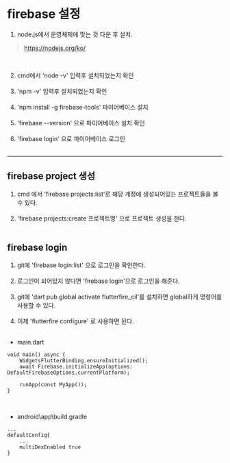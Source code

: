 # firebase 설정

1. node.js에서 운영체제에 맞는 것 다운 후 설치. <br>
> https://nodejs.org/ko/
<br>

2. cmd에서 'node -v' 입력후 설치되었는지 확인 <br><br>
3. 'npm -v' 입력후 설치되었는지 확인 <br><br>
4. 'npm install -g firebase-tools' 파이어베이스 설치 <br><br>
5. 'firebase --version' 으로 파이어베이스 설치 확인 <br><br>
6. 'firebase login' 으로 파이어베이스 로그인 <br><br>

<hr>

## firebase project 생성
1. cmd 에서 'firebase projects:list'로 해당 계정에 생성되어있는 프로젝트들을 볼 수 있다. <br><br>
2. 'firebase projects:create 프로젝트명' 으로 프로젝트 생성을 한다. <br><br>

## firebase login
1. git에 'firebase login:list' 으로 로그인을 확인한다. <br><br>
2. 로그인이 되어있지 않다면 'firebase login'으로 로그인을 해준다. <br><br>
3. git에 'dart pub global activate flutterfire_cil'를 설치하면 global하게 명령어를 사용할 수 있다. <br><br>
4. 이제 'flutterfire configure' 로 사용하면 된다. <br><br>

- main.dart
```
void main() async {
	WidgetsFlutterBinding.ensureInitialized();
	await Firebase.initializeApp(options: DefaultFirebaseOptions.currentPlatform);
	
	runApp(const MyApp());
}
```

<br>

- android\app\build.gradle
```
...
defaultConfig{
	...
	multiDexEnabled true
}
```